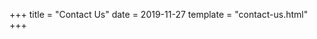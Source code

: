 +++
title = "Contact Us"
date = 2019-11-27
template = "contact-us.html"
+++

<script type="text/javascript" src="https://form.jotform.com/jsform/203332164001840"></script>
